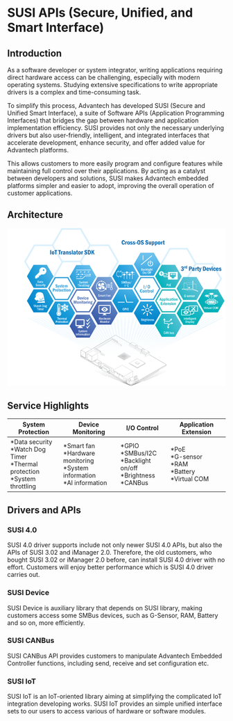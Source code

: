 # SUSI APIs (Secure, Unified, and Smart Interface)
## Introduction
As a software developer or system integrator, writing applications requiring direct hardware access can be challenging, especially with modern operating systems. Studying extensive specifications to write appropriate drivers is a complex and time-consuming task.

To simplify this process, Advantech has developed SUSI (Secure and Unified Smart Interface), a suite of Software APIs (Application Programming Interfaces) that bridges the gap between hardware and application implementation efficiency. SUSI provides not only the necessary underlying drivers but also user-friendly, intelligent, and integrated interfaces that accelerate development, enhance security, and offer added value for Advantech platforms.

This allows customers to more easily program and configure features while maintaining full control over their applications. By acting as a catalyst between developers and solutions, SUSI makes Advantech embedded platforms simpler and easier to adopt, improving the overall operation of customer applications.

## Architecture

![image](Image/SUSI.png)

## Service Highlights

| System Protection | Device Monitoring | I/O Control | Application Extension |
| ----------------- | ----------------- | ----------- | ----------- |
| *Data security <br>*Watch Dog Timer <br>*Thermal protection<br> *System throttling              | *Smart fan <br>*Hardware monitoring <br>*System information <br>*AI information             | *GPIO <br>*SMBus/I2C <br>*Backlight on/off <br>*Brightness <br>*CANBus | *PoE <br>*G-sensor <br>*RAM <br> *Battery <br>*Virtual COM |

## Drivers and APIs

### SUSI 4.0
SUSI 4.0 driver supports include not only newer SUSI 4.0 APIs, but also the APIs of SUSI 3.02 and iManager 2.0. Therefore, the old customers, who bought SUSI 3.02 or iManager 2.0 before, can install SUSI 4.0 driver with no effort. Customers will enjoy better performance which is SUSI 4.0 driver carries out.

### SUSI Device
SUSI Device is auxiliary library that depends on SUSI library, making customers access some SMBus devices, such as G-Sensor, RAM, Battery and so on, more efficiently.

### SUSI CANBus
SUSI CANBus API provides customers to manipulate Advantech Embedded Controller functions, including send, receive and set configuration etc.

### SUSI IoT
SUSI IoT is an IoT-oriented library aiming at simplifying the complicated IoT integration developing works. SUSI IoT provides an simple unified interface sets to our users to access various of hardware or software modules.